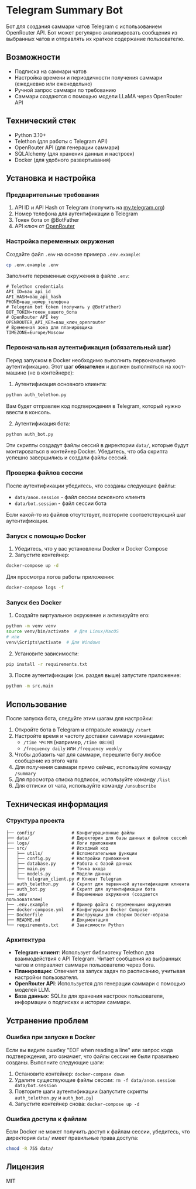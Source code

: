 # Telegram Summary Bot

Бот для создания саммари чатов Telegram с использованием OpenRouter API. Бот может регулярно анализировать сообщения из выбранных чатов и отправлять их краткое содержание пользователю.

## Возможности

- Подписка на саммари чатов
- Настройка времени и периодичности получения саммари (ежедневно или еженедельно)
- Ручной запрос саммари по требованию
- Саммари создаются с помощью модели LLaMA через OpenRouter API

## Технический стек

- Python 3.10+
- Telethon (для работы с Telegram API)
- OpenRouter API (для генерации саммари)
- SQLAlchemy (для хранения данных и настроек)
- Docker (для удобного развертывания)

## Установка и настройка

### Предварительные требования

1. API ID и API Hash от Telegram (получить на [my.telegram.org](https://my.telegram.org/))
2. Номер телефона для аутентификации в Telegram
3. Токен бота от @BotFather
4. API ключ от [OpenRouter](https://openrouter.ai/)

### Настройка переменных окружения

Создайте файл `.env` на основе примера `.env.example`:

```bash
cp .env.example .env
```

Заполните переменные окружения в файле `.env`:

```
# Telethon credentials
API_ID=ваш_api_id
API_HASH=ваш_api_hash
PHONE=ваш_номер_телефона
# Telegram bot token (получить у @BotFather)
BOT_TOKEN=токен_вашего_бота
# OpenRouter API key
OPENROUTER_API_KEY=ваш_ключ_openrouter
# Временная зона для планировщика
TIMEZONE=Europe/Moscow
```

### Первоначальная аутентификация (обязательный шаг)

Перед запуском в Docker необходимо выполнить первоначальную аутентификацию. Этот шаг **обязателен** и должен выполняться на хост-машине (не в контейнере):

1. Аутентификация основного клиента:
```bash
python auth_telethon.py
```
Вам будет отправлен код подтверждения в Telegram, который нужно ввести в консоль.

2. Аутентификация бота:
```bash
python auth_bot.py
```

Эти скрипты создадут файлы сессий в директории `data/`, которые будут монтироваться в контейнер Docker. Убедитесь, что оба скрипта успешно завершились и создали файлы сессий.

### Проверка файлов сессии

После аутентификации убедитесь, что созданы следующие файлы:
- `data/anon.session` - файл сессии основного клиента
- `data/bot.session` - файл сессии бота

Если какой-то из файлов отсутствует, повторите соответствующий шаг аутентификации.

### Запуск с помощью Docker

1. Убедитесь, что у вас установлены Docker и Docker Compose
2. Запустите контейнер:

```bash
docker-compose up -d
```

Для просмотра логов работы приложения:
```bash
docker-compose logs -f
```

### Запуск без Docker

1. Создайте виртуальное окружение и активируйте его:

```bash
python -m venv venv
source venv/bin/activate  # Для Linux/MacOS
# или
venv\Scripts\activate  # Для Windows
```

2. Установите зависимости:

```bash
pip install -r requirements.txt
```

3. После аутентификации (см. раздел выше) запустите приложение:

```bash
python -m src.main
```

## Использование

После запуска бота, следуйте этим шагам для настройки:

1. Откройте бота в Telegram и отправьте команду `/start`
2. Настройте время и частоту доставки саммари командами:
   - `/time ЧЧ:ММ` (например, `/time 08:00`)
   - `/frequency daily` или `/frequency weekly`
3. Чтобы добавить чат для саммари, перешлите боту любое сообщение из этого чата
4. Для получения саммари прямо сейчас, используйте команду `/summary`
5. Для просмотра списка подписок, используйте команду `/list`
6. Для отписки от чата, используйте команду `/unsubscribe`

## Техническая информация

### Структура проекта

```
├── config/              # Конфигурационные файлы
├── data/                # Директория для базы данных и файлов сессий
├── logs/                # Логи приложения
├── src/                 # Исходный код
│   ├── utils/           # Вспомогательные функции
│   ├── config.py        # Настройки приложения
│   ├── database.py      # Работа с базой данных
│   ├── main.py          # Точка входа
│   ├── models.py        # Модели данных
│   └── telegram_client.py # Клиент Telegram
├── auth_telethon.py     # Скрипт для первичной аутентификации клиента
├── auth_bot.py          # Скрипт для аутентификации бота
├── .env                 # Переменные окружения (создается пользователем)
├── .env.example         # Пример файла с переменными окружения
├── docker-compose.yml   # Конфигурация Docker Compose
├── Dockerfile           # Инструкции для сборки Docker-образа
├── README.md            # Документация
└── requirements.txt     # Зависимости Python
```

### Архитектура

- **Telegram-клиент**: Использует библиотеку Telethon для взаимодействия с API Telegram. Читает сообщения из выбранных чатов и отправляет саммари пользователю через бота.
- **Планировщик**: Отвечает за запуск задач по расписанию, учитывая настройки пользователя.
- **OpenRouter API**: Используется для генерации саммари с помощью моделей LLM.
- **База данных**: SQLite для хранения настроек пользователя, информации о подписках и истории саммари.

## Устранение проблем

### Ошибка при запуске в Docker
Если вы видите ошибку "EOF when reading a line" или запрос кода подтверждения, это означает, что файлы сессии не были правильно созданы. Выполните следующие шаги:

1. Остановите контейнер: `docker-compose down`
2. Удалите существующие файлы сессии: `rm -f data/anon.session data/bot.session`
3. Повторите шаги аутентификации (запустите скрипты `auth_telethon.py` и `auth_bot.py`)
4. Запустите контейнер снова: `docker-compose up -d`

### Ошибка доступа к файлам
Если Docker не может получить доступ к файлам сессии, убедитесь, что директория `data/` имеет правильные права доступа:
```bash
chmod -R 755 data/
```

## Лицензия

MIT 